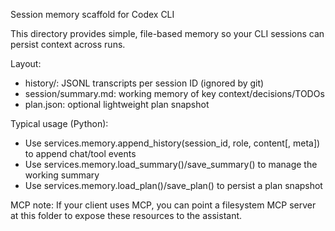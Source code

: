 Session memory scaffold for Codex CLI

This directory provides simple, file-based memory so your CLI sessions can persist context across runs.

Layout:
- history/: JSONL transcripts per session ID (ignored by git)
- session/summary.md: working memory of key context/decisions/TODOs
- plan.json: optional lightweight plan snapshot

Typical usage (Python):
- Use services.memory.append_history(session_id, role, content[, meta]) to append chat/tool events
- Use services.memory.load_summary()/save_summary() to manage the working summary
- Use services.memory.load_plan()/save_plan() to persist a plan snapshot

MCP note:
If your client uses MCP, you can point a filesystem MCP server at this folder to expose these resources to the assistant.

